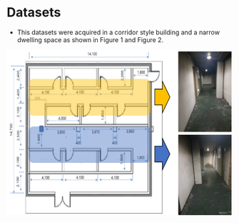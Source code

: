 # Datasets
- This datasets were acquired in a corridor style building and a narrow dwelling space as shown in Figure 1 and Figure 2.

<div style="text-align:center"><img src="Indoor_environment_1.png"  width="700" height="370"></div>
